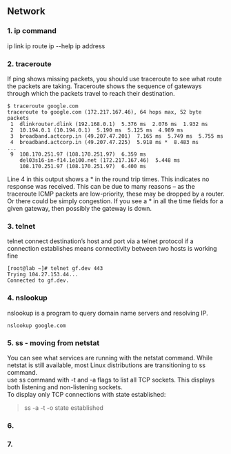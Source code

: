 
## Network ##


### 1. ip command  
ip link
ip route 
ip --help
ip address


### 2. traceroute
If ping shows missing packets, you should use traceroute to see what route the packets are taking.  Traceroute shows the sequence of gateways through which the packets travel to reach their destination. 
```
$ traceroute google.com
traceroute to google.com (172.217.167.46), 64 hops max, 52 byte packets
 1  dlinkrouter.dlink (192.168.0.1)  5.376 ms  2.076 ms  1.932 ms
 2  10.194.0.1 (10.194.0.1)  5.190 ms  5.125 ms  4.989 ms
 3  broadband.actcorp.in (49.207.47.201)  7.165 ms  5.749 ms  5.755 ms
 4  broadband.actcorp.in (49.207.47.225)  5.918 ms *  8.483 ms
...
 9  108.170.251.97 (108.170.251.97)  6.359 ms
    del03s16-in-f14.1e100.net (172.217.167.46)  5.448 ms
    108.170.251.97 (108.170.251.97)  6.400 ms
```

Line 4 in this output shows a * in the round trip times. This indicates no response was received. This can be due to many reasons – as the traceroute ICMP packets are low-priority, these may be dropped by a router. Or there could be simply congestion.  If you see a * in all the time fields for a given gateway, then possibly the gateway is down.

### 3. telnet  
telnet connect destination’s host and port via a telnet protocol if a connection establishes means connectivity between two hosts is working fine  
```
[root@lab ~]# telnet gf.dev 443
Trying 104.27.153.44...
Connected to gf.dev.
```


### 4. nslookup  
nslookup is a program to query domain name servers and resolving IP.  
```
nslookup google.com
```


### 5. ss - moving from netstat  
You can see what services are running with the netstat command. While netstat is still available, most Linux distributions are transitioning to ss command.  
use ss command with -t and -a flags to list all TCP sockets. This displays both listening and non-listening sockets.  
To display only TCP connections with state established:  
 > ss -a -t -o state established  
 
### 6. 
### 7. 
